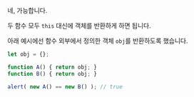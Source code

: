 네, 가능합니다.

두 함수 모두 `this` 대신에 객체를 반환하게 하면 됩니다.

아래 예시에선 함수 외부에서 정의한 객체 `obj`를 반환하도록 했습니다.

```js run no-beautify
let obj = {};

function A() { return obj; }
function B() { return obj; }

alert( new A() == new B() ); // true
```
